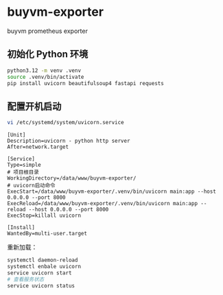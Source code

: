 # buyvm-exporter
buyvm prometheus exporter

## 初始化 Python 环境
```bash
python3.12 -m venv .venv
source .venv/bin/activate
pip install uvicorn beautifulsoup4 fastapi requests
```

## 配置开机启动
```bash
vi /etc/systemd/system/uvicorn.service
```

```text
[Unit]
Description=uvicorn - python http server
After=network.target

[Service]
Type=simple
# 项目根目录
WorkingDirectory=/data/www/buyvm-exporter/
# uvicorn启动命令
ExecStart=/data/www/buyvm-exporter/.venv/bin/uvicorn main:app --host 0.0.0.0 --port 8000
ExecReload=/data/www/buyvm-exporter/.venv/bin/uvicorn main:app --reload --host 0.0.0.0 --port 8000
ExecStop=killall uvicorn

[Install]
WantedBy=multi-user.target
```
重新加载：
```bash
systemctl daemon-reload
systemctl enbale uvicorn
service uvicorn start
# 查看服务状态
service uvicorn status

```

